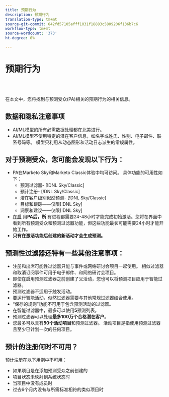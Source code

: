 ```yaml
---
title: 预期行为
description: 预期行为
translation-type: tm+mt
source-git-commit: 642fd57105afff1031f18883c5809206f136b7c6
workflow-type: tm+mt
source-wordcount: '373'
ht-degree: 0%

---
```



# 预期行为

<br> 

在本文中，您将找到与预测受众(PA)相关的预期行为的相关信息。

## 数据和隐私注意事项

* AI/ML模型的所有必需数据处理都在北美进行。
* AI/ML模型不使用特定的潜在客户信息，如名字或姓氏、性别、电子邮件、联系号码等。 模型只利用从动态图形和活动日志派生的常规属性。

## 对于预测受众，您可能会发现以下行为：

* PA在Marketo Sky和Marketo Classic体验中均可访问。 具体功能的可用性如下：
   * 预测过滤器- [!DNL Sky/Classic]
   * 预计注册- [!DNL Sky/Classic]
   * 潜在客户级别似然预测- [!DNL Sky/Classic]
   * 目标和跟踪——仅限[!DNL Sky]
   * 洞察和建议——仅限[!DNL Sky]
* [在启](/help/sky/getting-started-with-predictive-audiences.md) 用&#x200B;**PA后，所** 有进程都需要24-48小时才能完成初始激活。您将在界面中看到所有预测受众和预测过滤器功能，但这些功能最长可能需要24小时才能开始工作。
* **只有在激活功能后创建的新活动才会生成预测。**

## 预测性过滤器还特有一些其他注意事项：

* 注册和出席可能性过滤器只能与事件或网络研讨会项目一起使用。 相似过滤器和取消订阅事件可用于电子邮件、和网络研讨会项目。
* 即使在启用预测过滤器之前创建了父活动，您也可以将预测项目应用于智能过滤器。
* 预测过滤器不适用于触发活动。
* 要运行智能活动，似然过滤器需要与其他常规过滤器结合使用。
* “保存的规则”功能不可用于包含预测活动的过滤器。
* 在智能过滤器中，最多可以使用&#x200B;**5**&#x200B;预测列表。
* 预测过滤器可以处理&#x200B;**最多100万个合格潜在客户**。
* 您最多可以具有&#x200B;**50个活动项目**&#x200B;和预测过滤器。 活动项目是指使用预测过滤器且至少已计划一次的任何项目。

## 预计的注册何时不可用？

预计注册在以下用例中不可用：

* 如果项目是在添加预测受众之前创建的
* 项目状态未映射到系统状态时
* 当项目中没有成员时
* 过去6个月内没有与所需标准相符的类似项目时
